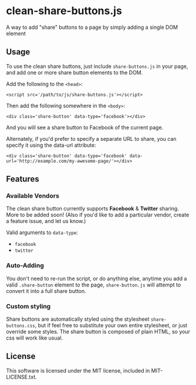# clean-share-buttons.js

A way to add "share" buttons to a page by simply adding a single DOM element

## Usage

To use the clean share buttons, just include `share-buttons.js` in your page, and add one or more share button elements to the DOM.

Add the following to the `<head>`:

	<script src='/path/to/js/share-buttons.js'></script>

Then add the following somewhere in the `<body>`:

	<div class='share-button' data-type='facebook'></div>

And you will see a share button to Facebook of the current page.

Alternately, if you'd prefer to specify a separate URL to share, you can specify it using the data-url attribute:

	<div class='share-button' data-type='facebook' data-url='http://example.com/my-awesome-page/'></div>

## Features

### Available Vendors

The clean share button currently supports **Facebook** & **Twitter** sharing. More to be added soon! (Also if you'd like to add a particular vendor, create a feature issue, and let us know.)

Valid arguments to `data-type`:

* `facebook`
* `twitter`

### Auto-Adding

You don't need to re-run the script, or do anything else, anytime you add a valid `.share-button` element to the page, `share-button.js` will attempt to convert it into a full share button.

### Custom styling

Share buttons are automatically styled using the stylesheet `share-buttons.css`, but if feel free to substitute your own entire stylesheet, or just override some styles. The share button is composed of plain HTML, so your css will work like usual.


## License

This software is licensed under the MIT license, included in MIT-LICENSE.txt.

